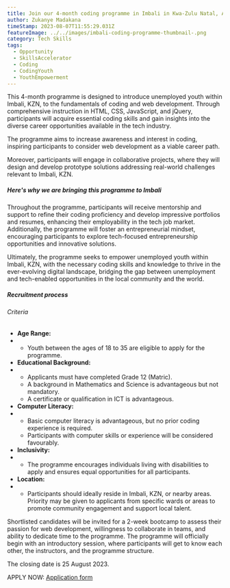 ```yaml
---
title: Join our 4-month coding programme in Imbali in Kwa-Zulu Natal, APPLY Today .
author: Zukanye Madakana
timeStamp: 2023-08-07T11:55:29.031Z
featureImage: ../../images/imbali-coding-programme-thumbnail-.png
category: Tech Skills
tags:
  - Opportunity
  - SkillsAccelerator
  - Coding
  - CodingYouth
  - YouthEmpowerment
---
```

This 4-month programme is designed to introduce unemployed youth within Imbali, KZN, to the fundamentals of coding and web development. Through comprehensive instruction in HTML, CSS, JavaScript, and jQuery, participants will acquire essential coding skills and gain insights into the diverse career opportunities available in the tech industry. 

The programme aims to increase awareness and interest in coding, inspiring participants to consider web development as a viable career path. 

Moreover, participants will engage in collaborative projects, where they will design and develop prototype solutions addressing real-world challenges relevant to Imbali, KZN.

##### Here's why we are bringing this programme to Imbali

Throughout the programme, participants will receive mentorship and support to refine their coding proficiency and develop impressive portfolios and resumes, enhancing their employability in the tech job market. Additionally, the programme will foster an entrepreneurial mindset, encouraging participants to explore tech-focused entrepreneurship opportunities and innovative solutions.

Ultimately, the programme seeks to empower unemployed youth within Imbali, KZN, with the necessary coding skills and knowledge to thrive in the ever-evolving digital landscape, bridging the gap between unemployment and tech-enabled opportunities in the local community and the world.

##### Recruitment process

###### Criteria

* **Age Range:**
* * Youth between the ages of 18 to 35 are eligible to apply for the programme.
* **Educational Background:**
* * Applicants must have completed Grade 12 (Matric).
  * A background in Mathematics and Science is advantageous but not mandatory.
  * A certificate or qualification in ICT is advantageous.
* **Computer Literacy:**
* * Basic computer literacy is advantageous, but no prior coding experience is required.
  * Participants with computer skills or experience will be considered favourably.
* **Inclusivity:**
* * The programme encourages individuals living with disabilities to apply and ensures equal opportunities for all participants.
* **Location:**
* * Participants should ideally reside in Imbali, KZN, or nearby areas. Priority may be given to applicants from specific wards or areas to promote community engagement and support local talent.

Shortlisted candidates will be invited for a 2-week bootcamp to assess their passion for web development, willingness to collaborate in teams, and ability to dedicate time to the programme. The programme will officially begin with an introductory session, where participants will get to know each other, the instructors, and the programme structure.

The closing date is 25 August 2023.

APPLY NOW: [Application form](https://docs.google.com/forms/d/1Vt2vMyyC8mAh71Crd7Guhgj7yUL5oJBB3hUDugsLDV0/edit?ts=64d0d420)